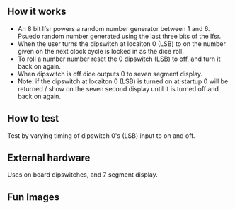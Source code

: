 <!---

This file is used to generate your project datasheet. Please fill in the information below and delete any unused
sections.

You can also include images in this folder and reference them in the markdown. Each image must be less than
512 kb in size, and the combined size of all images must be less than 1 MB.
-->

## How it works

* An 8 bit lfsr powers a random number generator between 1 and 6. Psuedo random number generated using the last three bits of the lfsr.
* When the user turns the dipswitch at locaiton 0 (LSB) to on the number given on the next clock cycle is locked in as the dice roll.
* To roll a number number reset the 0 dipswitch (LSB) to off, and turn it back on again.
* When dipswitch is off dice outputs 0 to seven segment display.
* Note: if the dipswitch at locaiton 0 (LSB) is turned on at startup 0 will be returned / show on the seven second display until it is turned off and back on again.

## How to test

Test by varying timing of dipswitch 0's (LSB) input to on and off.

## External hardware

Uses on board dipswitches, and 7 segment display.

## Fun Images
